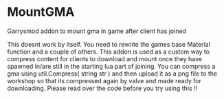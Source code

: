 # MountGMA
Garrysmod addon to mount gma in game after client has joined

This doesnt work by itself. You need to rewrite the games base Material function and a couple of others. This addon is used as a custom way to compress content
for clients to download and mount once they have spawned in/are still in the starting lua part of joining. You can compress a gma using util.Compress( string str ) and then upload it as a
png file to the workshop so that its compressed again by valve and made ready for downloading. Please read over the code before you try using this !!
